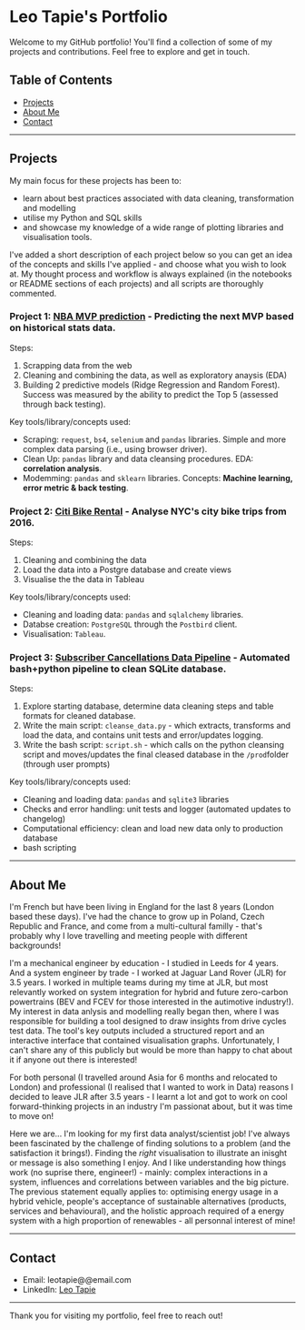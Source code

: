 # Leo Tapie's Portfolio

Welcome to my GitHub portfolio! You'll find a collection of some of my projects and contributions. Feel free to explore and get in touch.

## Table of Contents

- [Projects](#projects)
- [About Me](#about-me)
- [Contact](#contact)

---

## Projects

My main focus for these projects has been to:
- learn about best practices associated with data cleaning, transformation and modelling
- utilise my Python and SQL skills
- and showcase my knowledge of a wide range of plotting libraries and visualisation tools.

I've added a short description of each project below so you can get an idea of the concepts and skills I've applied - and choose what you wish to look at. 
My thought process and workflow is always explained (in the notebooks or README sections of each projects) and all scripts are thoroughly commented.

### Project 1: [NBA MVP prediction](https://github.com/leotapie/portfolio_projects/tree/main/MVP%20prediction%20project) - Predicting the next MVP based on historical stats data. 

Steps:
  1) Scrapping data from the web
  2) Cleaning and combining the data, as well as exploratory anaysis (EDA)
  3) Building 2 predictive models (Ridge Regression and Random Forest). Success was measured by the ability to predict the Top 5 (assessed through back testing). 

Key tools/library/concepts used:
- Scraping: `request`, `bs4`, `selenium` and `pandas` libraries. Simple and more complex data parsing (i.e., using browser driver).
- Clean Up: `pandas` library and data cleansing procedures. EDA: **correlation analysis**.
- Modemming: `pandas` and `sklearn` libraries. Concepts: **Machine learning, error metric & back testing**.


### Project 2: [Citi Bike Rental](https://github.com/leotapie/portfolio_projects/tree/main/Citi%20Bike%20Rides) - Analyse NYC's city bike trips from 2016.

Steps:
  1) Cleaning and combining the data
  2) Load the data into a Postgre database and create views
  3) Visualise the the data in Tableau

Key tools/library/concepts used:
- Cleaning and loading data: `pandas` and `sqlalchemy` libraries.
- Databse creation: `PostgreSQL` through the `Postbird` client. 
- Visualisation: `Tableau`.


### Project 3: [Subscriber Cancellations Data Pipeline](https://github.com/leotapie/portfolio_projects/tree/main/Subscriber%20Cancellations%20Data%20Pipeline) - Automated bash+python pipeline to clean SQLite database. 

Steps:
  1) Explore starting database, determine data cleaning steps and table formats for cleaned database.
  2) Write the main script: `cleanse_data.py` - which extracts, transforms and load the data, and contains unit tests and error/updates logging.
  3) Write the bash script: `script.sh` - which calls on the python cleansing script and moves/updates the final cleased database in the `/prod`folder (through user prompts)
 
Key tools/library/concepts used:
- Cleaning and loading data: `pandas` and `sqlite3` libraries
- Checks and error handling: unit tests and logger (automated updates to changelog)
- Computational efficiency: clean and load new data only to production database
- bash scripting


---

## About Me

I'm French but have been living in England for the last 8 years (London based these days). I've had the chance to grow up in Poland, Czech Republic and France, and
come from a multi-cultural familly - that's probably why I love travelling and meeting people with different backgrounds! 

I'm a mechanical engineer by education - I studied in Leeds for 4 years. And a system engineer by trade - I worked at Jaguar Land Rover (JLR) for 3.5 years. I worked in multiple teams during my time at JLR, but most relevantly worked on system integration for hybrid and future zero-carbon powertrains (BEV and FCEV for those interested in the autimotive industry!). My interest in data anlysis and modelling really began then, where I was responsible for building a tool designed to draw insights from drive cycles test data. The tool's key outputs included a structured report and an interactive interface that contained visualisation graphs. Unfortunately, I can't share any of this publicly but would be more than happy to chat about it if anyone out there is interested! 

For both personal (I travelled around Asia for 6 months and relocated to London) and professional (I realised that I wanted to work in Data) reasons I decided to leave JLR after 3.5 years - I learnt a lot and got to work on cool forward-thinking projects in an industry I'm passionat about, but it was time to move on! 

Here we are... I'm looking for my first data analyst/scientist job! I've always been fascinated by the challenge of finding solutions to a problem (and the satisfaction it brings!). Finding the *right* visualisation to illustrate an inisght or message is also something I enjoy. And I like understanding how things work (no suprise there, engineer!) - mainly: complex interactions in a system, influences and correlations between variables and the big picture. The previous statement equally applies to: optimising energy usage in a hybrid vehicle, people's acceptance of sustainable alternatives (products, services and behavioural), and the holistic approach required of a energy system with a high proportion of renewables - all personnal interest of mine!

---

## Contact

- Email: leotapie@@email.com
- LinkedIn: [Leo Tapie](https://www.linkedin.com/in/leo-tapie-81a101132/)

---

Thank you for visiting my portfolio, feel free to reach out!
